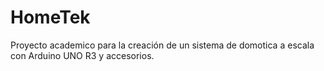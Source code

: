 # HomeTek
Proyecto academico para la creación de un sistema de domotica a escala con Arduino UNO R3 y accesorios.
